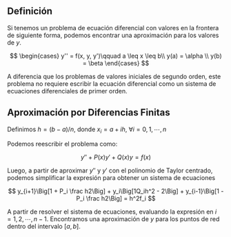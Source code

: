 ## Definición

Si tenemos un problema de ecuación diferencial con valores en la frontera de siguiente forma, podemos encontrar una aproximación para los valores de $y$.

$$
\begin{cases}
y'' = f(x, y, y')\qquad a \leq x \leq b\\
y(a) = \alpha \\
y(b) = \beta 
\end{cases}
$$

A diferencia que los problemas de valores iniciales de segundo orden, este problema no requiere escribir la ecuación diferencial como un sistema de ecuaciones diferenciales de primer orden.

## Aproximación por Diferencias Finitas

Definimos $h = (b - a)/n$, donde $x_i = a + ih, \ \forall i = 0,1, \cdots, n$

Podemos reescribir el problema como:

$$
y'' + P(x)y' + Q(x)y = f(x)
$$

Luego, a partir de aproximar $y''$ y $y'$ con el polinomio de Taylor centrado, podemos simplificar la expresión para obtener un sistema de ecuaciones

$$
y_{i+1}\Big[1 + P_i \frac h2\Big] + y_i\Big[1Q_ih^2 - 2\Big] + y_{i-1}\Big[1 - P_i \frac h2\Big] = h^2f_i
$$

A partir de resolver el sistema de ecuaciones, evaluando la expresión en $i=1, 2, \cdots, n{-}1$. Encontramos una aproximación de $y$ para los puntos de red dentro del intervalo $[a,b]$.
